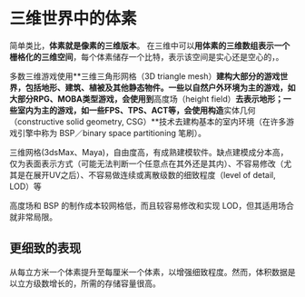 # 三维世界中的体素

简单类比，**体素就是像素的三维版本**。  在三维中可以**用体素的三维数组表示一个栅格化的三维空间**，每个体素储存一个比特，表示该空间是实心还是空心的，。

多数三维游戏使用**三维三角形网格（3D triangle mesh）**建构大部分的游戏世界，包括地形、建筑、植被及其他静态物件。一些以自然户外环境为主的游戏，如大部分RPG、MOBA类型游戏，会使用到**高度场（height field）**去表示地形；一些室内为主的游戏，如一些FPS、TPS、ACT等，会使用构造**实体几何（constructive solid geometry, CSG）**技术去建构基本的室内环境（在许多游戏引擎中称为 BSP／binary space partitioning 笔刷）。 

三维网格(3dsMax、Maya)，自由度高，有成熟建模软件。缺点建模成分本高， 仅为表面表示方式（可能无法判断一个任意点在其外还是其内）、不容易修改（尤其是在展开UV之后）、不容易做连续或离散级数的细致程度（level of detail, LOD）等 

 高度场和 BSP 的制作成本较网格低，而且较容易修改和实现 LOD，但其适用场合就非常局限。 

## 更细致的表现

 从每立方米一个体素提升至每厘米一个体素，以增强细致程度。然而，体积数据是以立方级数增长的，所需的存储容量很高。 